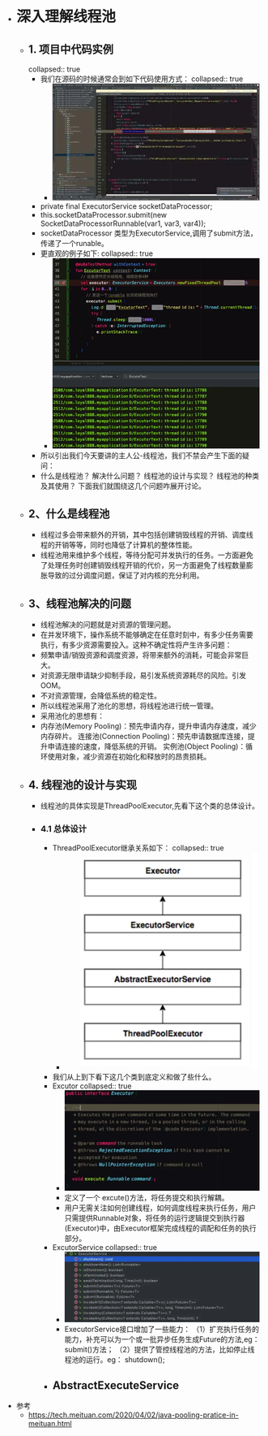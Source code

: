- # 深入理解线程池
	- ## 1. 项目中代码实例
	  collapsed:: true
		- 我们在源码的时候通常会到如下代码使用方式：
		  collapsed:: true
			- ![image.png](../assets/image_1684420555409_0.png)
		- private final ExecutorService socketDataProcessor;
		- this.socketDataProcessor.submit(new SocketDataProcessorRunnable(var1, var3, var4));
		- socketDataProcessor 类型为ExecutorService,调用了submit方法，传递了一个runable。
		- 更直观的例子如下:
		  collapsed:: true
			- ![image.png](../assets/image_1684420592468_0.png)
		- 所以引出我们今天要讲的主人公-线程池，我们不禁会产生下面的疑问：
		- 什么是线程池？
		  解决什么问题？
		  线程池的设计与实现？
		  线程池的种类及其使用？
		  下面我们就围绕这几个问题咋展开讨论。
	- ## 2、什么是线程池
		- 线程过多会带来额外的开销，其中包括创建销毁线程的开销、调度线程的开销等等，同时也降低了计算机的整体性能。
		- 线程池用来维护多个线程，等待分配可并发执行的任务。一方面避免了处理任务时创建销毁线程开销的代价，另一方面避免了线程数量膨胀导致的过分调度问题，保证了对内核的充分利用。
	- ## 3、线程池解决的问题
		- 线程池解决的问题就是对资源的管理问题。
		- 在并发环境下，操作系统不能够确定在任意时刻中，有多少任务需要执行，有多少资源需要投入。这种不确定性将产生许多问题：
		- 频繁申请/销毁资源和调度资源，将带来额外的消耗，可能会非常巨大。
		- 对资源无限申请缺少抑制手段，易引发系统资源耗尽的风险。引发OOM。
		- 不对资源管理，会降低系统的稳定性。
		- 所以线程池采用了池化的思想，将线程池进行统一管理。
		- 采用池化的思想有：
		- 内存池(Memory Pooling)：预先申请内存，提升申请内存速度，减少内存碎片。
		  连接池(Connection Pooling)：预先申请数据库连接，提升申请连接的速度，降低系统的开销。
		  实例池(Object Pooling)：循环使用对象，减少资源在初始化和释放时的昂贵损耗。
	- ## 4. 线程池的设计与实现
		- 线程池的具体实现是ThreadPoolExecutor,先看下这个类的总体设计。
		- ### 4.1 总体设计
			- ThreadPoolExecutor继承关系如下：
			  collapsed:: true
				- ![image.png](../assets/image_1684420669490_0.png)
			- 我们从上到下看下这几个类到底定义和做了些什么。
			- Excutor
			  collapsed:: true
				- ![image.png](../assets/image_1684420683543_0.png)
				- 定义了一个 excute()方法，将任务提交和执行解耦。
				- 用户无需关注如何创建线程，如何调度线程来执行任务，用户只需提供Runnable对象，将任务的运行逻辑提交到执行器(Executor)中，由Executor框架完成线程的调配和任务的执行部分。
			- ExcutorService
			  collapsed:: true
				- ![image.png](../assets/image_1684420703329_0.png)
				- ExecutorService接口增加了一些能力：
				  （1）扩充执行任务的能力，补充可以为一个或一批异步任务生成Future的方法,eg：submit()方法；
				  （2）提供了管控线程池的方法，比如停止线程池的运行。eg： shutdown();
			- AbstractExecuteService
				-
- 参考
	- https://tech.meituan.com/2020/04/02/java-pooling-pratice-in-meituan.html